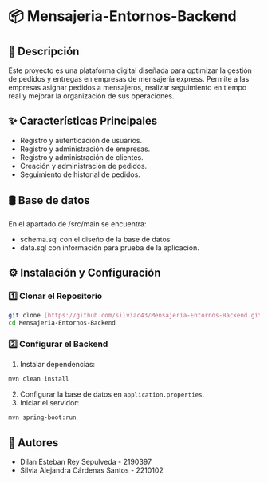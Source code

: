 # 📦 Mensajeria-Entornos-Backend

## 📌 Descripción
Este proyecto es una plataforma digital diseñada para optimizar la gestión de pedidos y entregas en empresas de mensajería express. Permite a las empresas asignar pedidos a mensajeros, realizar seguimiento en tiempo real y mejorar la organización de sus operaciones. 

## ✨ Características Principales
- Registro y autenticación de usuarios.
- Registro y administración de empresas.
- Registro y administración de clientes.
- Creación y administración de pedidos.
- Seguimiento de historial de pedidos.

## 🛢️ Base de datos
En el apartado de /src/main se encuentra:
- schema.sql con el diseño de la base de datos.
- data.sql con información para prueba de la aplicación.

## ⚙️ Instalación y Configuración
### 1️⃣ Clonar el Repositorio
```bash
git clone [https://github.com/silviac43/Mensajeria-Entornos-Backend.git](https://github.com/silviac43/Mensajeria-Entornos-Backend.git)
cd Mensajeria-Entornos-Backend
```
### 2️⃣ Configurar el Backend
1. Instalar dependencias:
```bash
mvn clean install
```
2. Configurar la base de datos en `application.properties`.
3. Iniciar el servidor:
```bash
mvn spring-boot:run
```

## 💬 Autores
- Dilan Esteban Rey Sepulveda - 2190397
- Silvia Alejandra Cárdenas Santos - 2210102
